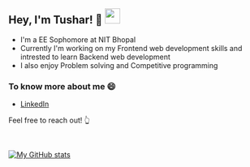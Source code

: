 

## Hey, I'm Tushar!  👋 <img src="https://raw.githubusercontent.com/MartinHeinz/MartinHeinz/master/wave.gif" width="30px">

* I'm a EE Sophomore at NIT Bhopal
* Currently I'm working on my Frontend web development skills and intrested to learn Backend web development
* I also enjoy Problem solving and Competitive programming

### To know more about me :smile:
* [LinkedIn](https://www.linkedin.com/in/tushar-gehlot-50502420a/)

Feel free to reach out! :point_up_2:

<br />

[![My GitHub stats](https://github-readme-stats.vercel.app/api?username=22tushar&show_icons=true&theme=buefy)](https://github.com/22tushar/github-readme-stats)
